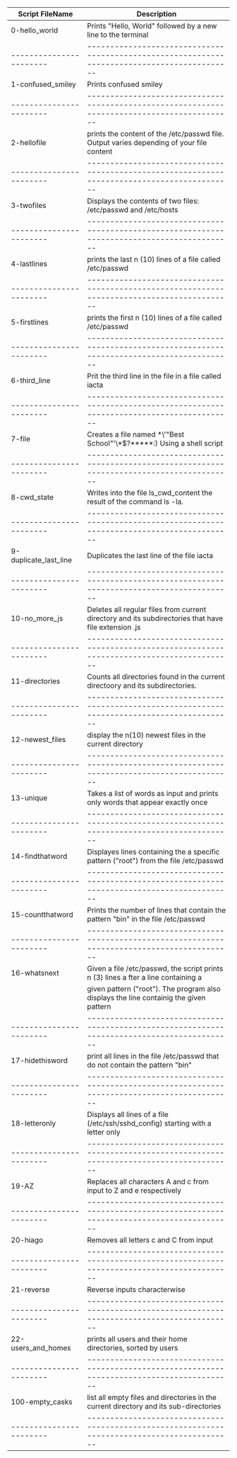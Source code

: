 |     Script FileName   |        Description                                                                         |
|-----------------------|--------------------------------------------------------------------------------------------|
|0-hello_world          | Prints "Hello, World" followed by a new line to the terminal                               |
|-----------------------|--------------------------------------------------------------------------------------------|
|1-confused_smiley      | Prints confused smiley                                                                     |
|-----------------------|--------------------------------------------------------------------------------------------|
|2-hellofile            | prints the content of the /etc/passwd file. Output varies depending of your file content   |
|-----------------------|--------------------------------------------------------------------------------------------|
|3-twofiles             | Displays the contents of two files: /etc/passwd and /etc/hosts                             |
|-----------------------|--------------------------------------------------------------------------------------------|
|4-lastlines            | prints the last n (10) lines of a file called /etc/passwd                                  |
|-----------------------|--------------------------------------------------------------------------------------------|
|5-firstlines           | prints the first n (10) lines of a file called /etc/passwd                                 |
|-----------------------|--------------------------------------------------------------------------------------------|
|6-third_line           | Prit the third line in the file in a file called iacta                                     |
|-----------------------|--------------------------------------------------------------------------------------------|
|7-file                 | Creates a  file named \*\\'"Best School"\'\\*$\?\*\*\*\*\*:)   Using a shell script        |
|-----------------------|--------------------------------------------------------------------------------------------|
|8-cwd_state            |  Writes into the file ls_cwd_content the result of the command ls -la.                     |
|-----------------------|--------------------------------------------------------------------------------------------|
|9-duplicate_last_line  | Duplicates the last line of the file iacta                                                 |
|-----------------------|--------------------------------------------------------------------------------------------|
| 10-no_more_js         | Deletes all regular files from current directory and its subdirectories that have file extension .js     |
|-----------------------|--------------------------------------------------------------------------------------------|
|11-directories         | Counts all directories found in the current directoory and its subdirectories.             |
|-----------------------|--------------------------------------------------------------------------------------------|
|12-newest_files        | display the n(10) newest files in the current directory                                    |
|-----------------------|--------------------------------------------------------------------------------------------|
|13-unique              | Takes a list of words as input and prints only words that appear exactly once              |
|-----------------------|--------------------------------------------------------------------------------------------|
|14-findthatword        | Displayes lines containing the a specific pattern ("root") from the file /etc/passwd       |
|-----------------------|--------------------------------------------------------------------------------------------|
|15-countthatword       | Prints the number of lines that contain the pattern "bin" in the file /etc/passwd          |
|-----------------------|--------------------------------------------------------------------------------------------|
|16-whatsnext           | Given a file /etc/passwd,  the script prints n (3) lines a fter a line containing a        |
|                       | given pattern ("root"). The program also displays the line containig  the given pattern    |
|-----------------------|--------------------------------------------------------------------------------------------|
|17-hidethisword        | print all lines in the file /etc/passwd that do not contain the pattern "bin"              |
|-----------------------|--------------------------------------------------------------------------------------------|
|18-letteronly          | Displays all lines of a file (/etc/ssh/sshd_config) starting with a letter only            |
|-----------------------|--------------------------------------------------------------------------------------------|
|19-AZ                  | Replaces all characters A and c from input to Z and e respectively                         |
|-----------------------|--------------------------------------------------------------------------------------------|
|20-hiago               | Removes all letters c and C from input                                                     |
|-----------------------|--------------------------------------------------------------------------------------------|
|21-reverse             | Reverse inputs characterwise                                                               |
|-----------------------|--------------------------------------------------------------------------------------------|
|22-users_and_homes     | prints all users and their home directories, sorted by users                               |
|-----------------------|--------------------------------------------------------------------------------------------|
|100-empty_casks        | list all empty files and directories in the current directory and its sub-directories      |
|-----------------------|--------------------------------------------------------------------------------------------|
